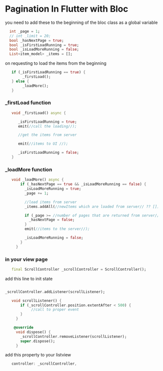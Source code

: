 
# Pagination In Flutter with Bloc

you need to add these to the beginning of the bloc class as a global variable

```dart
  int _page = 1;
  // int _limit = 20;
  bool _hasNextPage = true;
  bool _isFirstLoadRunning = true;
  bool _isLoadMoreRunning = false;
  List<item_model> _items = [];

```


on requesting to load the items from the beginning

```dart 
   if (_isFirstLoadRunning == true) {
        _firstLoad();
   } else {
        _loadMore();
   }
```

### _firstLoad function

```dart 
   void _firstLoad() async {

      _isFirstLoadRunning = true;
      emit(//call the loading//);

      //get the items from server

      emit(//items to UI //);

      _isFirstLoadRunning = false;
   }
```

### _loadMore function

```dart 
   void _loadMore() async {
       if (_hasNextPage == true && _isLoadMoreRunning == false) {
         _isLoadMoreRunning = true;
         _page += 1;

         //load items from server
         _items.addAll(//newItems which are loaded from server// ?? []);

         if (_page >= //number of pages that are returned from server//) {
           _hasNextPage = false;
         }
         emit(//items to the server//);

         _isLoadMoreRunning = false;
       }
     }

```
    



### in your view page

```dart 
   final ScrollController _scrollController = ScrollController();
```   


add this line to init state

```dart 

_scrollController.addListener(scrollListener);

```
   

```dart 
   void scrollListener() {
       if (_scrollController.position.extentAfter < 500) {
            //call to proper event
       }
     }

    @override
     void dispose() {
       _scrollController.removeListener(scrollListener);
       super.dispose();
     }

```
add this property to your listview

```dart
   controller: _scrollController,
```